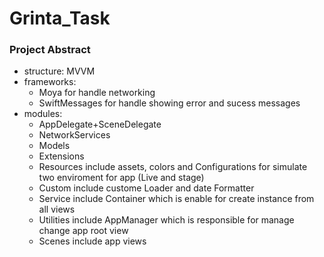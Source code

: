# Grinta_Task

### Project Abstract 

 * structure:  MVVM
 * frameworks:
    * Moya for handle networking
    * SwiftMessages for handle showing error and sucess messages
 * modules:
    * AppDelegate+SceneDelegate 
    * NetworkServices
    * Models
    * Extensions
    * Resources include assets, colors and Configurations for simulate two enviroment for app (Live and stage) 
    * Custom include custome Loader and date Formatter
    * Service include Container which is enable for create instance from all views
    * Utilities include AppManager which is responsible for manage change app root view
    * Scenes include app views  

   
